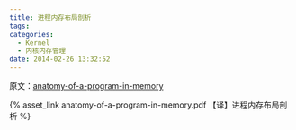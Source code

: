 ```yaml
---
title: 进程内存布局剖析
tags:
categories:
  - Kernel
  - 内核内存管理
date: 2014-02-26 13:32:52
---
```


原文：[anatomy-of-a-program-in-memory](http://duartes.org/gustavo/blog/post/anatomy-of-a-program-in-memory)

{% asset_link anatomy-of-a-program-in-memory.pdf 【译】进程内存布局剖析 %}
